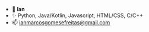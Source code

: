- 👋 <b>Ian</b>
- ✨ Python, Java/Kotlin, Javascript, HTML/CSS, C/C++
- 📫 ianmarcosgomesefreitas@gmail.com
